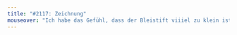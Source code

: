 ```yaml
---
title: "#2117: Zeichnung"
mouseover: "Ich habe das Gefühl, dass der Bleistift viiiel zu klein ist."
---
```

